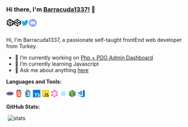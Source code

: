### Hi there, I'm [Barracuda1337!](https://Barracuda1337.github.io) 👋

<a href="https://codesandbox.io/u/Barracuda1337">
  <img align="left" alt="Barracuda1337 | CodeSandbox" width="20px" src="https://raw.githubusercontent.com/Barracuda1337/Barracuda1337/main/assets/codesandbox.svg" />
</a>
<a href="https://codepen.io/yunuskaratas">
  <img align="left" alt="Barracuda1337 | Codepen" width="20px" src="https://raw.githubusercontent.com/Barracuda1337/Barracuda1337/main/assets/codepen.png" />
</a>
<a href="https://twitter.com/xtraquila">
  <img align="left" alt="Barracuda1337 | Twitter" width="21px" src="https://raw.githubusercontent.com/Barracuda1337/Barracuda1337/main/assets/twitter.svg" />
</a>
<a href="https://discord.gg/rjenWdFDrA">
  <img align="left" alt="Barracuda1337's Discord" width="21px" src="https://raw.githubusercontent.com/Barracuda1337/barracuda1337/main/assets/discord-round.svg" />
</a>

<br />
<br />

Hi, I'm Barracuda1337, a passionate self-taught frontEnd web developer from Turkey.

- 🔭 I’m currently working on [Php + PDO Admin Dashboard](https://github.com)
- 🌱 I’m currently learning Javascript
- 💬 Ask me about anything [here](https://mail:iletisim@yunuskaratas.com.tr)

**Languages and Tools:**  

<code><img height="20" src="https://raw.githubusercontent.com/github/explore/80688e429a7d4ef2fca1e82350fe8e3517d3494d/topics/php/php.png"></code>
<code><img height="20" src="https://raw.githubusercontent.com/github/explore/80688e429a7d4ef2fca1e82350fe8e3517d3494d/topics/html/html.png"></code>
<code><img height="20" src="https://raw.githubusercontent.com/github/explore/80688e429a7d4ef2fca1e82350fe8e3517d3494d/topics/css/css.png"></code>
<code><img height="20" src="https://raw.githubusercontent.com/github/explore/80688e429a7d4ef2fca1e82350fe8e3517d3494d/topics/typescript/typescript.png"></code>
<code><img height="20" src="https://raw.githubusercontent.com/github/explore/80688e429a7d4ef2fca1e82350fe8e3517d3494d/topics/javascript/javascript.png"></code>
<code><img height="20" src="https://raw.githubusercontent.com/github/explore/5c058a388828bb5fde0bcafd4bc867b5bb3f26f3/topics/graphql/graphql.png"></code>
<code><img height="20" src="https://raw.githubusercontent.com/github/explore/80688e429a7d4ef2fca1e82350fe8e3517d3494d/topics/react/react.png"></code>
<code><img height="20" src="https://raw.githubusercontent.com/github/explore/80688e429a7d4ef2fca1e82350fe8e3517d3494d/topics/nodejs/nodejs.png"></code>
<code><img height="20" src="https://raw.githubusercontent.com/github/explore/80688e429a7d4ef2fca1e82350fe8e3517d3494d/topics/visual-studio-code/visual-studio-code.png"></code>   

**GitHub Stats:**  

<p align="left">
  <img data-canonical-src="https://github-readme-stats.vercel.app/api/top-langs/ username=barracuda&amp;theme=dark&amp;count_private=true&amp;show_icons=true&amp;hide_border=true" style="max-width:100%;">
<img width="%100" height="150px" alt="stats" data-canonical-src="https://github-readme-stats.vercel.app/api?username=barracuda1337&amp;count_private=true&amp;show_icons=true&amp;theme=dark&amp;hide_border=true" style="max-width:100%;"></a>
</p>
